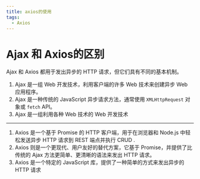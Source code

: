 ```yaml
---
title: axios的使用
tags:
  - Axios
---
```


# Ajax 和 Axios的区别

Ajax 和 Axios 都用于发出异步的 HTTP 请求，但它们具有不同的基本机制。

1. Ajax 是一组 Web 开发技术，利用客户端的许多 Web 技术来创建异步 Web 应用程序。
2. Ajax 是一种传统的 JavaScript 异步请求方法，通常使用 `XMLHttpRequest` 对象或 `fetch` API。
3. Ajax 是一组利用各种 Web 技术的 Web 开发技术

---

1. Axios 是一个基于 Promise 的 HTTP 客户端，用于在浏览器和 Node.js 中轻松发送异步 HTTP 请求到 REST 端点并执行 CRUD .
2. Axios 则是一个更现代、用户友好的替代方案，它基于 Promise，并提供了比传统的 Ajax 方法更简单、更清晰的语法来发出 HTTP 请求。
3. Axios 是一个特定的 JavaScript 库，提供了一种简单的方式来发出异步的 HTTP 请求